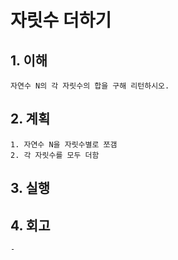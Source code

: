 # 자릿수 더하기

## 1. 이해
    자연수 N의 각 자릿수의 합을 구해 리턴하시오.

## 2. 계획
    1. 자연수 N을 자릿수별로 쪼갬
    2. 각 자릿수를 모두 더함

## 3. 실행

## 4. 회고
    - 